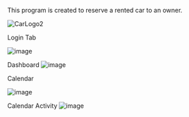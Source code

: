 This program is created to reserve a rented car to an owner.

![CarLogo2](https://github.com/WenDEVLIFE/Car-Rental-Reservation-System/assets/117834496/a7cc5e17-9ed4-421e-9126-9ae5e802dbd0)

Login Tab

![image](https://github.com/WenDEVLIFE/Car-Rental-Reservation-System/assets/117834496/1fbd9c1c-1fcc-4db0-bffb-9050e33bbd0a)

Dashboard
![image](https://github.com/WenDEVLIFE/Car-Rental-Reservation-System/assets/117834496/f08b1237-d09f-438c-a261-e499bc4fe3af)

Calendar

![image](https://github.com/WenDEVLIFE/Car-Rental-Reservation-System/assets/117834496/7dfa0256-ef7c-4167-9963-1d883c3820ce)

Calendar Activity 
![image](https://github.com/WenDEVLIFE/Car-Rental-Reservation-System/assets/117834496/2b46a09b-3d0a-4d49-8396-b7a87908e17c)





